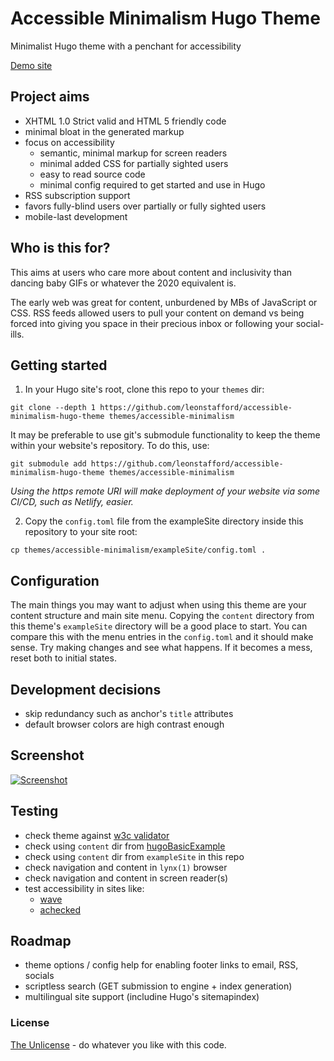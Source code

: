 # Accessible Minimalism Hugo Theme

Minimalist Hugo theme with a penchant for accessibility 

[Demo site](https://accessible-minimalism.netlify.app)

## Project aims

 - XHTML 1.0 Strict valid and HTML 5 friendly code
 - minimal bloat in the generated markup
 - focus on accessibility
   - semantic, minimal markup for screen readers
   - minimal added CSS for partially sighted users
   - easy to read source code
   - minimal config required to get started and use in Hugo
 - RSS subscription support
 - favors fully-blind users over partially or fully sighted users
 - mobile-last development 

## Who is this for?

This aims at users who care more about content and inclusivity than dancing baby
 GIFs or whatever the 2020 equivalent is.

The early web was great for content, unburdened by MBs of JavaScript or CSS.
 RSS feeds allowed users to pull your content on demand vs being forced into
 giving you space in their precious inbox or following your social-ills.

## Getting started

1. In your Hugo site's root, clone this repo to your `themes` dir:

`git clone --depth 1 https://github.com/leonstafford/accessible-minimalism-hugo-theme themes/accessible-minimalism`

It may be preferable to use git's submodule functionality to keep the theme
 within your website's repository. To do this, use:

`git submodule add https://github.com/leonstafford/accessible-minimalism-hugo-theme themes/accessible-minimalism`

*Using the https remote URI will make deployment of your website via some CI/CD,
 such as Netlify, easier.*

2. Copy the `config.toml` file from the exampleSite directory inside this repository to your site root:

`cp themes/accessible-minimalism/exampleSite/config.toml .`

## Configuration

The main things you may want to adjust when using this theme are your content
 structure and main site menu. Copying the `content` directory from this theme's
 `exampleSite` directory will be a good place to start. You can compare this
 with the menu entries in the `config.toml` and it should make sense. Try making
 changes and see what happens. If it becomes a mess, reset both to initial 
 states.

## Development decisions

 - skip redundancy such as anchor's `title` attributes
 - default browser colors are high contrast enough

## Screenshot

[![Screenshot](https://github.com/leonstafford/accessible-minimalism-hugo-theme/blob/master/images/screenshot.png?cb=1234)](https://github.com/leonstafford/accessible-minimalism-hugo-theme/blob/master/images/screenshot.png)

## Testing

 - check theme against [w3c validator](https://validator.w3.org)
 - check using `content` dir from [hugoBasicExample](https://github.com/gohugoio/hugoBasicExample)
 - check using `content` dir from `exampleSite` in this repo
 - check navigation and content in `lynx(1)` browser
 - check navigation and content in screen reader(s)
 - test accessibility in sites like:
   - [wave](https://wave.webaim.org/report#/https://accessible-minimalism.netlify.app)
   - [achecked](https://achecker.ca)

## Roadmap

 - theme options / config help for enabling footer links to email, RSS, socials
 - scriptless search (GET submission to engine + index generation)
 - multilingual site support (includine Hugo's sitemapindex)

### License

[The Unlicense](https://unlicense.org) - do whatever you like with this code.

